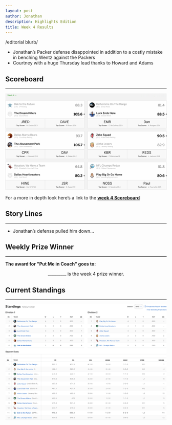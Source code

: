 ```yaml
---
layout: post
author: Jonathan
description: Highlights Edition
title: Week 4 Results
---
```

/editorial blurb/

- Jonathan’s Packer defense disappointed in addition to a costly mistake in benching Wentz against the Packers
- Courtney with a huge Thursday lead thanks to Howard and Adams

## Scoreboard
---
<img class="center" src="/assets/results/wr4.png" alt="week 4 results">

For a more in depth look here’s a link to the **[week 4 Scoreboard](https://fantasy.espn.com/football/league/scoreboard?leagueId=215530&matchupPeriodId=4&mSPID=4)**


## Story Lines
---
- Jonathan’s defense pulled him down… 

## Weekly Prize Winner
---
**The award for "Put Me in Coach" goes to:**

<p  class="callout" align="center"> _________ is the week 4 prize winner.</p>

## Current Standings
---

<img class="center" src="/assets/results/ws4.png" alt="week 4 standings">